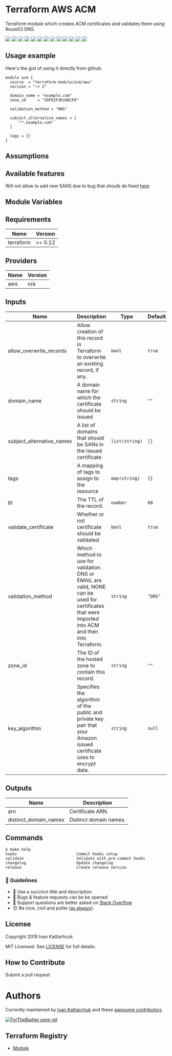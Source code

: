 # Terraform AWS ACM

Terraform module which creates ACM certificates and validates them using Route53 DNS.

[![](https://img.shields.io/github/license/terraform-module/terraform-aws-acm)](https://github.com/terraform-module/terraform-aws-acm)
![](https://img.shields.io/github/v/tag/terraform-module/terraform-aws-acm)
[![](https://img.shields.io/github/workflow/status/terraform-module/terraform-aws-acm/validate/master)](https://github.com/terraform-module/terraform-aws-acm/actions?query=is%3Acompleted)
![](https://github.com/terraform-module/terraform-aws-acm/workflows/Validator/badge.svg)
![](https://img.shields.io/issues/github/terraform-module/terraform-aws-acm)
![](https://img.shields.io/github/issues/terraform-module/terraform-aws-acm)
![](https://img.shields.io/github/issues-closed/terraform-module/terraform-aws-acm)
[![](https://img.shields.io/github/languages/code-size/terraform-module/terraform-aws-acm)](https://github.com/terraform-module/terraform-aws-acm)
[![](https://img.shields.io/github/repo-size/terraform-module/terraform-aws-acm)](https://github.com/terraform-module/terraform-aws-acm)
![](https://img.shields.io/github/languages/top/terraform-module/terraform-aws-acm?color=green&logo=terraform&logoColor=blue)
![](https://img.shields.io/github/commit-activity/m/terraform-module/terraform-aws-acm)
![](https://img.shields.io/github/contributors/terraform-module/terraform-aws-acm)
![](https://img.shields.io/github/last-commit/terraform-module/terraform-aws-acm)

## Usage example

Here's the gist of using it directly from github.

```hcl
module acm {
  source  = "terraform-module/acm/aws"
  version = "~> 2"

  domain_name = "example.com"
  zone_id     = "Z0FK2F3K10ACF0"

  validation_method = "DNS"

  subject_alternative_names = [
      "*.example.com"
  ]

  tags = {}
}
```

## Assumptions

## Available features

Will not allow to add new SANS due to bug that shoulb de fixed [here](https://github.com/terraform-providers/terraform-provider-aws/pull/8708)

## Module Variables

<!-- BEGINNING OF PRE-COMMIT-TERRAFORM DOCS HOOK -->
## Requirements

| Name | Version |
|------|---------|
| terraform | >= 0.12 |

## Providers

| Name | Version |
|------|---------|
| aws | n/a |

## Inputs

| Name | Description | Type | Default | Required |
|------|-------------|------|---------|:--------:|
| allow\_overwrite\_records | Allow creation of this record in Terraform to overwrite an existing record, if any. | `bool` | `true` | no |
| domain\_name | A domain name for which the certificate should be issued | `string` | `""` | no |
| subject\_alternative\_names | A list of domains that should be SANs in the issued certificate | `list(string)` | `[]` | no |
| tags | A mapping of tags to assign to the resource | `map(string)` | `{}` | no |
| ttl | The TTL of the record. | `number` | `60` | no |
| validate\_certificate | Whether or not certificate should be validated | `bool` | `true` | no |
| validation\_method | Which method to use for validation. DNS or EMAIL are valid, NONE can be used for certificates that were imported into ACM and then into Terraform. | `string` | `"DNS"` | no |
| zone\_id | The ID of the hosted zone to contain this record. | `string` | `""` | no |
| key\_algorithm | Specifies the algorithm of the public and private key pair that your Amazon issued certificate uses to encrypt data. | `string` | `null` | no |

## Outputs

| Name | Description |
|------|-------------|
| arn | Certificate ARN. |
| distinct\_domain\_names | Distinct domain names. |

<!-- END OF PRE-COMMIT-TERRAFORM DOCS HOOK -->

## Commands

<!-- START makefile-doc -->
```
$ make help
hooks                          Commit hooks setup
validate                       Validate with pre-commit hooks
changelog                      Update changelog
release                        Create release version
```
<!-- END makefile-doc -->


### :memo: Guidelines

 - :memo: Use a succinct title and description.
 - :bug: Bugs & feature requests can be be opened
 - :signal_strength: Support questions are better asked on [Stack Overflow](https://stackoverflow.com/)
 - :blush: Be nice, civil and polite ([as always](http://contributor-covenant.org/version/1/4/)).

## License

Copyright 2019 Ivan Katliarhcuk

MIT Licensed. See [LICENSE](./LICENSE) for full details.

## How to Contribute

Submit a pull request

# Authors

Currently maintained by [Ivan Katliarchuk](https://github.com/ivankatliarchuk) and these [awesome contributors](https://github.com/terraform-module/terraform-module-blueprint/graphs/contributors).

[![ForTheBadge uses-git](http://ForTheBadge.com/images/badges/uses-git.svg)](https://GitHub.com/)

## Terraform Registry

- [Module](https://registry.terraform.io/modules/terraform-module/acm/aws)
